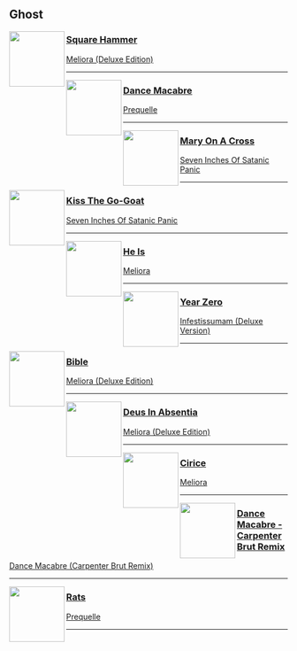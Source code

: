 ## Ghost
[start-desc]: #



[end-desc]: #

<img align="left" width="100" height="100" src="https://i.scdn.co/image/ab67616d0000b2739e4a3c9e73ce2429c4d1fe70">

### [Square Hammer](https://open.spotify.com/go?uri=spotify:track:2XgTw2co6xv95TmKpMcL70)
[Meliora (Deluxe Edition)](https://open.spotify.com/go?uri=spotify:track:3bChCUtpRC1NaCLYD4unbD)

---


<img align="left" width="100" height="100" src="https://i.scdn.co/image/ab67616d0000b273dd712ef33296be4dd442d425">

### [Dance Macabre](https://open.spotify.com/go?uri=spotify:track:1E2WTcYLP1dFe1tiGDwRmT)
[Prequelle](https://open.spotify.com/go?uri=spotify:track:1KMfjy6MmPorahRjxhTnxm)

---


<img align="left" width="100" height="100" src="https://i.scdn.co/image/ab67616d0000b273bef9b0a348ea8dd18a581025">

### [Mary On A Cross](https://open.spotify.com/go?uri=spotify:track:2HZLXBOnaSRhXStMLrq9fD)
[Seven Inches Of Satanic Panic](https://open.spotify.com/go?uri=spotify:track:6eOWfFjfBPRsAW0ZS4sbaF)

---


<img align="left" width="100" height="100" src="https://i.scdn.co/image/ab67616d0000b273bef9b0a348ea8dd18a581025">

### [Kiss The Go-Goat](https://open.spotify.com/go?uri=spotify:track:56k2ztFw7hQRzDeoe80pJo)
[Seven Inches Of Satanic Panic](https://open.spotify.com/go?uri=spotify:track:6eOWfFjfBPRsAW0ZS4sbaF)

---


<img align="left" width="100" height="100" src="https://i.scdn.co/image/ab67616d0000b273a256ca1c8b636857574886fe">

### [He Is](https://open.spotify.com/go?uri=spotify:track:4ExR43GqMe2KwWM3VPGUmO)
[Meliora](https://open.spotify.com/go?uri=spotify:track:74QTwjBLo1eLqpjL320rXX)

---


<img align="left" width="100" height="100" src="https://i.scdn.co/image/ab67616d0000b273cfcfd775c86793d7d3b3e4f6">

### [Year Zero](https://open.spotify.com/go?uri=spotify:track:1YBf7Tq9bpcVwvnlP8YbQS)
[Infestissumam (Deluxe Version)](https://open.spotify.com/go?uri=spotify:track:2HlryLawoMpHGIcuDJDfQr)

---


<img align="left" width="100" height="100" src="https://i.scdn.co/image/ab67616d0000b2739e4a3c9e73ce2429c4d1fe70">

### [Bible](https://open.spotify.com/go?uri=spotify:track:5HCUDC7WkyGRYgS8fuI3Wt)
[Meliora (Deluxe Edition)](https://open.spotify.com/go?uri=spotify:track:3bChCUtpRC1NaCLYD4unbD)

---


<img align="left" width="100" height="100" src="https://i.scdn.co/image/ab67616d0000b2739e4a3c9e73ce2429c4d1fe70">

### [Deus In Absentia](https://open.spotify.com/go?uri=spotify:track:2sE6m8MrSrUZWPS9hhnAaA)
[Meliora (Deluxe Edition)](https://open.spotify.com/go?uri=spotify:track:3bChCUtpRC1NaCLYD4unbD)

---


<img align="left" width="100" height="100" src="https://i.scdn.co/image/ab67616d0000b273a256ca1c8b636857574886fe">

### [Cirice](https://open.spotify.com/go?uri=spotify:track:3ZXZ9RMsznqgyHnyq0K5FL)
[Meliora](https://open.spotify.com/go?uri=spotify:track:74QTwjBLo1eLqpjL320rXX)

---


<img align="left" width="100" height="100" src="https://i.scdn.co/image/ab67616d0000b27363aa8e114265ee4546fd41e6">

### [Dance Macabre - Carpenter Brut Remix](https://open.spotify.com/go?uri=spotify:track:1VscFJYiKnFbMnZDCnKm6v)
[Dance Macabre (Carpenter Brut Remix)](https://open.spotify.com/go?uri=spotify:track:3AIryW4MIDKSDJX404QSPh)

---


<img align="left" width="100" height="100" src="https://i.scdn.co/image/ab67616d0000b273dd712ef33296be4dd442d425">

### [Rats](https://open.spotify.com/go?uri=spotify:track:4u39IY2QjY1utpNCCF4is0)
[Prequelle](https://open.spotify.com/go?uri=spotify:track:1KMfjy6MmPorahRjxhTnxm)

---

